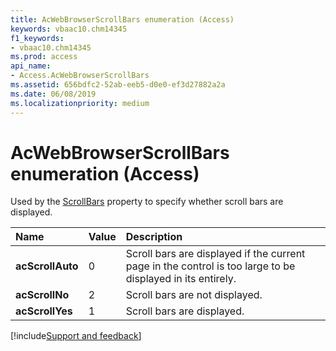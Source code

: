 ```yaml
---
title: AcWebBrowserScrollBars enumeration (Access)
keywords: vbaac10.chm14345
f1_keywords:
- vbaac10.chm14345
ms.prod: access
api_name:
- Access.AcWebBrowserScrollBars
ms.assetid: 656bdfc2-52ab-eeb5-d0e0-ef3d27882a2a
ms.date: 06/08/2019
ms.localizationpriority: medium
---
```



# AcWebBrowserScrollBars enumeration (Access)

Used by the [ScrollBars](Access.WebBrowserControl.ScrollBars.md) property to specify whether scroll bars are displayed.

|Name|Value|Description|
|:-----|:-----|:-----|
|**acScrollAuto**|0|Scroll bars are displayed if the current page in the control is too large to be displayed in its entirely.|
|**acScrollNo**|2|Scroll bars are not displayed.|
|**acScrollYes**|1|Scroll bars are displayed.|

[!include[Support and feedback](~/includes/feedback-boilerplate.md)]